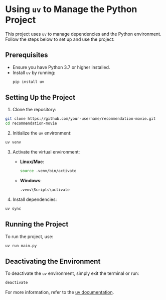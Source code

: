 # Using `uv` to Manage the Python Project
This project uses `uv` to manage dependencies and the Python environment. Follow the steps below to set up and use the project:

## Prerequisites
- Ensure you have Python 3.7 or higher installed.
- Install `uv` by running:
  ```bash
  pip install uv
  ```

## Setting Up the Project
1. Clone the repository:
  ```bash
  git clone https://github.com/your-username/recommendation-movie.git
  cd recommendation-movie
  ```

2. Initialize the `uv` environment:
  ```bash
  uv venv
  ```

3. Activate the virtual environment:

   - **Linux/Mac**:
     ```bash
     source .venv/bin/activate
     ```

   - **Windows**:
     ```bash
     .venv\Scripts\activate
     ```

4. Install dependencies:
  ```bash
  uv sync
  ```

## Running the Project
To run the project, use:
```bash
uv run main.py
```

## Deactivating the Environment
To deactivate the `uv` environment, simply exit the terminal or run:
```bash
deactivate
```

For more information, refer to the [uv documentation](https://uv-py.readthedocs.io/).